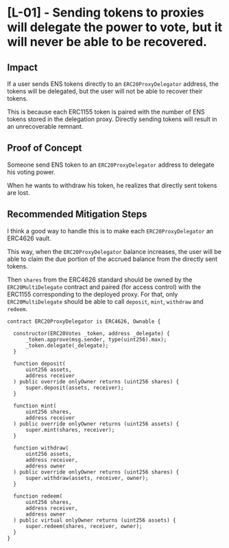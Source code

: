 # [L-01] - Sending tokens to proxies will delegate the power to vote, but it will never be able to be recovered.

## Impact

If a user sends ENS tokens directly to an `ERC20ProxyDelegator` address, the tokens will be delegated, but the user will not be able to recover their tokens.

This is because each ERC1155 token is paired with the number of ENS tokens stored in the delegation proxy. Directly sending tokens will result in an unrecoverable remnant.

## Proof of Concept

Someone send ENS token to an `ERC20ProxyDelegator` address to delegate his voting power.

When he wants to withdraw his token, he realizes that directly sent tokens are lost.

## Recommended Mitigation Steps

I think a good way to handle this is to make each `ERC20ProxyDelegator` an ERC4626 vault.

This way, when the `ERC20ProxyDelegator` balance increases, the user will be able to claim the due portion of the accrued balance from the directly sent tokens.

Then `shares` from the ERC4626 standard should be owned by the `ERC20MultiDelegate` contract and paired (for access control) with the ERC1155 corresponding to the deployed proxy. For that, only `ERC20MultiDelegate` should be able to call `deposit`, `mint`, `withdraw` and `redeem`.

```solidity
contract ERC20ProxyDelegator is ERC4626, Ownable {

  constructor(ERC20Votes _token, address _delegate) {
      _token.approve(msg.sender, type(uint256).max);
      _token.delegate(_delegate);
  }

  function deposit(
      uint256 assets,
      address receiver
  ) public override onlyOwner returns (uint256 shares) {
      super.deposit(assets, receiver);
  }

  function mint(
      uint256 shares,
      address receiver
  ) public override onlyOwner returns (uint256 assets) {
      super.mint(shares, receiver);
  }

  function withdraw(
      uint256 assets,
      address receiver,
      address owner
  ) public override onlyOwner returns (uint256 shares) {
      super.withdraw(assets, receiver, owner);
  }

  function redeem(
      uint256 shares,
      address receiver,
      address owner
  ) public virtual onlyOwner returns (uint256 assets) {
      super.redeem(shares, receiver, owner);
  }
}
```